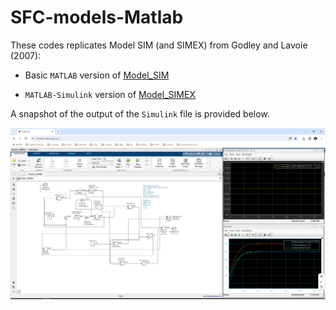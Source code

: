 # SFC-models-Matlab

These codes replicates Model SIM (and SIMEX) from Godley and Lavoie (2007):

- Basic `MATLAB` version of [Model_SIM](https://github.com/marcoverpas/SFC-models-Matlab/blob/master/SIM_model.m)

- `MATLAB-Simulink` version of [Model_SIMEX](https://github.com/marcoverpas/SFC-models-Matlab/blob/master/Model_SIMEX.slx)

A snapshot of the output of the `Simulink` file is provided below.

![fig_simul](https://raw.githubusercontent.com/marcoverpas/figures/main/Simulink.png)
